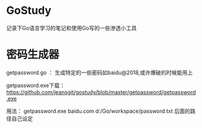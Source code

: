 # GoStudy


记录下Go语言学习的笔记和使用Go写的一些渗透小工具

# 密码生成器
getpassword.go ： 生成特定的一些密码如baidu@2018,或许爆破的时候能用上

getpassword.exe下载： https://github.com/jeansgit/gostudy/blob/master/getpassword/getpassword.exe 

用法： getpassword.exe baidu.com d:/Go/workspace/password.txt  后面的路径自己设定
